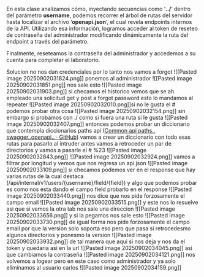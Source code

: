 En esta clase analizamos cómo, inyectando secuencias como ‘**../**‘ dentro del parámetro **username**, podemos recorrer el árbol de rutas del servidor hasta localizar el archivo ‘**openapi.json**‘, el cual revela endpoints internos de la API. Utilizando esa información, logramos acceder al token de reseteo de contraseña del administrador modificando dinámicamente la ruta del endpoint a través del parámetro.

Finalmente, reseteamos la contraseña del administrador y accedemos a su cuenta para completar el laboratorio.

Solucion
no nos dan credenciales por lo tanto nos vamos a forgot
![[Pasted image 20250902031824.png]]
ponemos al administrador
![[Pasted image 20250902031851.png]]
nos sale esto
![[Pasted image 20250902031903.png]]
si checamos el historico vemos que se ah empleado una solicitud get y post a forgot password esto lo mandamos al repeater
![[Pasted image 20250902032010.png]]si no le gusta el # podemos probar otra cosa
![[Pasted image 20250902032154.png]]
sin embargo si probamos con ./ como si fuera una ruta si le gusta
![[Pasted image 20250902032407.png]]
entonces podemos probar un diccionario que contempla diccionarios paths api ([Common api paths.. swagger..openapi.. · GitHub](https://gist.github.com/rodnt/250dd33af97d228cc94cd11504abef06))
vamos a crear un diccionario con todo esas rutas para pasarlo al intruder
antes vamos a retroceder un par de directorios y vamos a pasarle el # %23
![[Pasted image 20250902032843.png]]
![[Pasted image 20250902032924.png]]
vamos a filtrar por longitud y vemos que nos regresa un api.json
![[Pasted image 20250902033109.png]]
si checamos podemos ver en el response que hay varias rutas
de la cual destaca (/api/internal/v1/users/{username}/field/{field})
y algo que podemos probar es como nos esta dando el campo field probarlo en el response
![[Pasted image 20250902033440.png]]
nos dice que nos pide forzosamente el campo email
![[Pasted image 20250902033515.png]]
y este nos lo resuelve
asi que si vemos la otra tab nos sale una direccion
![[Pasted image 20250902033656.png]]
y si la pegamos nos sale esto
![[Pasted image 20250902033730.png]]
de igual forma nos pide forzosamente el campo email por que la version solo soporta eso
pero que pasa si retrocedesmo algunos directorios y ponesmo la version
![[Pasted image 20250902033932.png]]
de tal manera que aqui si nos deja y nos da el token
y quedaria asi en la url
![[Pasted image 20250902034045.png]]
asi que cambiamos la contraseña
![[Pasted image 20250902034121.png]]
nos volvemos a logear pero en este caso como administrador y ya solo eliminamos al usuario carlos
![[Pasted image 20250902034159.png]]



